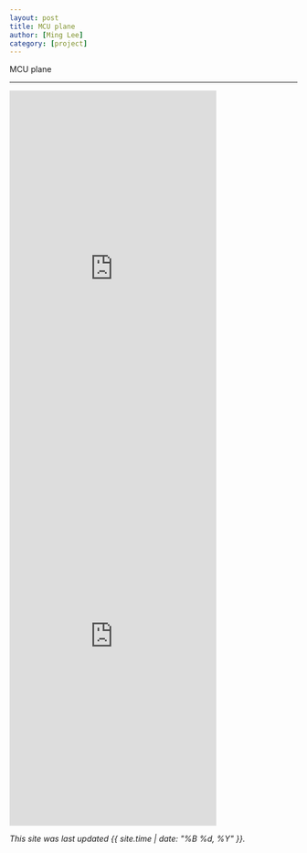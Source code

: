 ```yaml
---
layout: post
title: MCU plane
author: [Ming Lee]
category: [project]
---
```


MCU plane

---

<iframe width="362" height="644" src="https://www.youtube.com/embed/ZSbmCyHd93Q" title="MCU　ｐｌａｎｅ" frameborder="0" allow="accelerometer; autoplay; clipboard-write; encrypted-media; gyroscope; picture-in-picture; web-share" allowfullscreen></iframe>

<br>

<iframe width="362" height="644" src="https://www.youtube.com/embed/u-kaISQtvmk" title="MCU plane 2" frameborder="0" allow="accelerometer; autoplay; clipboard-write; encrypted-media; gyroscope; picture-in-picture; web-share" allowfullscreen></iframe>
<br>

*This site was last updated {{ site.time | date: "%B %d, %Y" }}.*
